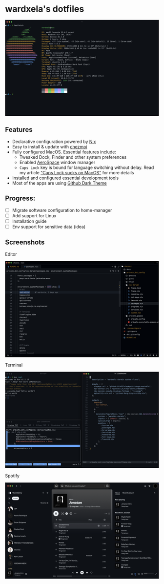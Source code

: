 # wardxela's dotfiles

![Fetch output](./docs/fetch.png)

## Features

- Declarative configuration powered by [Nix](https://nixos.org/)
- Easy to install & update with [chezmoi](https://www.chezmoi.io/)
- Fully configured MacOS. Essential features include:
  - Tweaked Dock, Finder and other system preferences
  - Enabled [AeroSpace](https://github.com/nikitabobko/AeroSpace) window manager
  - `Caps Lock` key is bound for language switching without delay. Read my article
  ["Caps Lock sucks on MacOS"](https://telegra.ph/Test-02-22-369) for more details
- Installed and configured essential development tools
- Most of the apps are using [Github Dark Theme](https://github.com/PyaeSoneAungRgn/github-zed-theme)

## Progress:

- [ ] Migrate software configuration to home-manager
- [ ] Add support for Linux
- [ ] Installation guide
- [ ] Env support for sensitive data (idea)

## Screenshots

Editor

![Editor](./docs/editor.png)

Terminal

![Terminal](./docs/terminal.png)

Spotify

![Spotify](./docs/spotify.png)
